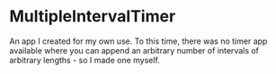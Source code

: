 # MultipleIntervalTimer
An app I created for my own use. To this time, there was no timer app available where you can append an arbitrary number of intervals of arbitrary lengths - so I made one myself.
